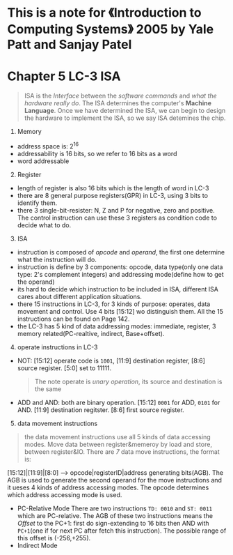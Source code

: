 # This is a note for 《Introduction to Computing Systems》 2005 by Yale Patt and Sanjay Patel

# Chapter 5 LC-3 ISA
> ISA is the *Interface* between the *software commands* and *what the hardware really do*. The ISA determines the computer's **Machine Language**. Once we have determined the ISA, we can begin to design the hardware to implement the ISA, so we say ISA detemines the chip.

1. Memory
- address space is: $2^{16}$
- addressability is 16 bits, so we refer to 16 bits as a word
- word addressable
2. Register
- length of register is also 16 bits which is the length of word in LC-3
- there are 8 general purpose registers(GPR) in LC-3, using 3 bits to identify them.
- there 3 single-bit-resister: N, Z and P for negative, zero and positive. The control instruction can use these 3 registers as condition code to decide what to do.
3. ISA
- instruction is composed of *opcode* and *operand*, the first one determine what the instruction will do. 
- instruction is define by 3 components: opcode, data type(only one data type: 2's complement integers) and addressing mode(define how to get the operand)
- its hard to decide which instruction to be included in ISA, different ISA cares about different application situations.
- there 15 instructions in LC-3, for 3 kinds of purpose: operates, data movement and control. Use 4 bits [15:12] wo distinguish them. All the 15 instructions can be found on Page 142.
- the LC-3 has 5 kind of data addressing modes: immediate, register, 3 memory related(PC-realtive, indirect, Base+offset).
4. operate instructions in LC-3
- NOT: [15:12] operate code is `1001`, [11:9] destination register, [8:6] source register. [5:0] set to 11111.
	> The note operate is *unary operation*, its source and destination is the same
- ADD and AND: both are binary operation. [15:12] `0001` for ADD, `0101` for AND. [11:9] destination regitster. [8:6] first source register. 
5. data movement instructions
> the data movement instructions use all 5 kinds of data accessing modes. Move data between register&memeroy by load and store, between register&IO. There are *7* data move instructions, the format is:

[15:12]|[11:9]|[8:0] --> opcode|registerID|address generating bits(AGB). 
The AGB is used to generate the second operand for the move instructions and it ueses 4 kinds of address accessing modes. The opcode determines which address accessing mode is used.
- PC-Relative Mode
There are two instructions `TD: 0010` and `ST: 0011` which are PC-relative. The AGB of these two instructions means the *Offset* to the PC+1: first do sign-extending to 16 bits then AND with `PC+1`(one if for next PC after fetch this instruction).
The possible range of this offset is (-256,+255).
- Indirect Mode

  
